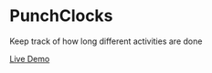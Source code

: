 PunchClocks
===========

Keep track of how long different activities are done

[Live Demo](http://punchclocks.AdenFlorian.com:81)